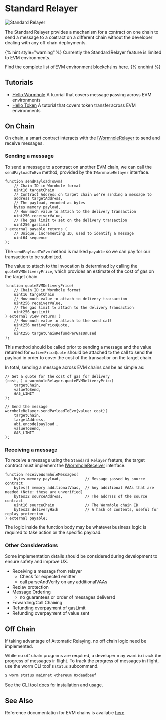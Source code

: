 # Standard Relayer

![Standard Relayer](../../.gitbook/assets/auto-relayer.png)

The Standard Relayer provides a mechanism for a contract on one chain to send a message to a contract on a different chain without the developer dealing with any off chain deployments.

{% hint style="warning" %}
Currently the Standard Relayer feature is limited to EVM environments.

Find the complete list of EVM environment blockchains [here](../../../blockchain-environments/evm/).
{% endhint %}

## Tutorials

* [Hello Wormhole](../tutorials/hello-wormhole/) A tutorial that covers message passing across EVM environments
* [Hello Token](../tutorials/hello-token.md) A tutorial that covers token transfer across EVM environments

## On Chain

On chain, a smart contract interacts with the [IWormholeRelayer](https://github.com/wormhole-foundation/wormhole-relayer-solidity-sdk/blob/main/src/interfaces/IWormholeRelayer.sol) to send and receive messages.

### Sending a message

To send a message to a contract on another EVM chain, we can call the `sendPayloadToEvm` method, provided by the `IWormholeRelayer` interface.

```solidity
function sendPayloadToEvm(
    // Chain ID in Wormhole format
    uint16 targetChain,     
    // Contract Address on target chain we're sending a message to
    address targetAddress,  
    // The payload, encoded as bytes
    bytes memory payload,   
    // How much value to attach to the delivery transaction 
    uint256 receiverValue,  
    // The gas limit to set on the delivery transaction
    uint256 gasLimit        
) external payable returns (
    // Unique, incrementing ID, used to identify a message
    uint64 sequence
);
```

The `sendPayloadToEvm` method is marked `payable` so we can pay for our transaction to be submitted.

The value to attach to the invocation is determined by calling the `quoteEVMDeliveryPrice`, which provides an estimate of the cost of gas on the target chain.

```solidity
function quoteEVMDeliveryPrice(
    // Chain ID in Wormhole format
    uint16 targetChain,
    // How much value to attach to delivery transaction 
    uint256 receiverValue,
    // The gas limit to attach to the delivery transaction
    uint256 gasLimit
) external view returns (
    // How much value to attach to the send call
    uint256 nativePriceQuote, 
    // 
    uint256 targetChainRefundPerGasUnused
);
```

This method should be called prior to sending a message and the value returned for `nativePriceQuote` should be attached to the call to send the payload in order to cover the cost of the transaction on the target chain.

In total, sending a message across EVM chains can be as simple as:

```solidity
// Get a quote for the cost of gas for delivery
(cost, ) = wormholeRelayer.quoteEVMDeliveryPrice(
    targetChain,
    valueToSend,
    GAS_LIMIT
);

// Send the message
wormholeRelayer.sendPayloadToEvm{value: cost}(
    targetChain,
    targetAddress,
    abi.encode(payload),
    valueToSend, 
    GAS_LIMIT
);
```

### Receiving a message

To receive a message using the `Standard Relayer` feature, the target contract must implement the [IWormholeReceiver](https://github.com/wormhole-foundation/wormhole-relayer-solidity-sdk/blob/main/src/interfaces/IWormholeReceiver.sol) interface.

```solidity
function receiveWormholeMessages(
    bytes memory payload,           // Message passed by source contract 
    bytes[] memory additionalVaas,  // Any additional VAAs that are needed (Note: these are unverified) 
    bytes32 sourceAddress,          // The address of the source contract
    uint16 sourceChain,             // The Wormhole chain ID
    bytes32 deliveryHash            // A hash of contents, useful for replay protection
) external payable;
```

The logic inside the function body may be whatever business logic is required to take action on the specific payload.

### Other Considerations

Some implementation details should be considered during development to ensure safety and improve UX.

* Receiving a message from relayer
  * Check for expected emitter
  * call parseAndVerify on any additionalVAAs
* Replay protection
* Message Ordering
  * no guarantees on order of messages delivered
* Fowarding/Call Chaining
* Refunding overpayment of gasLimit
* Refunding overpayment of value sent

## Off Chain

If taking advantage of Automatic Relaying, no off chain logic need be implemented.

While no off chain programs are required, a developer may want to track the progress of messages in flight. To track the progress of messages in flight, use the worm CLI tool's `status` subcommand.

```sh
$ worm status mainnet ethereum 0xdeadbeef
```

See the [CLI tool docs](../../reference/cli-docs.md) for installation and usage.

## See Also

Reference documentation for EVM chains is available [here](../../blockchain-environments/evm/)
